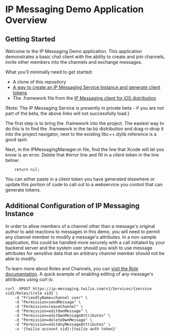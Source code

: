 # IP Messaging Demo Application Overview

## Getting Started

Welcome to the IP Messaging Demo application.  This application demonstrates a basic chat client with the ability to create and join channels, invite other members into the channels and exchange messages.

What you'll minimally need to get started:

- A clone of this repository
- [A way to create an IP Messaging Service Instance and generate client tokens](https://www.twilio.com/docs/ip-messaging/quickstart/js/1-getting-started)
- The .framework file from the [IP Messaging client for iOS distribution](https://www.twilio.com/docs/ip-messaging/sdks)

(Note: The IP Messaging Service is presently in private beta - if you are not part of the beta, the above links will not successfully load.)

The first step is to bring the .framework into the project.  The easiest way to do this is to find the .framework in the tar.bz distribution and drag-n-drop it into the project navigator, next to the existing libc++.dylib reference is a good spot.

Next, in the IPMessagingManager.m file, find the line that Xcode will let you know is an error.  Delete that #error line and fill in a client token in the line below:

        return nil;

You can either paste in a client token you have generated elsewhere or update this portion of code to call out to a webservice you control that can generate tokens.

## Additional Configuration of IP Messaging Instance

In order to allow members of a channel other than a message's original author to add reactions to messages in this demo, you will need to permit any channel member to modify a message's attributes.  In a non-sample application, this could be handled more securely with a call initiated by your backend server and the system user should you wish to use message attributes for sensitive data that an arbitrary channel member should not be able to modify.

To learn more about Roles and Channels, you can [visit the Role documentation](https://www.twilio.com/docs/api/ip-messaging/rest/roles#action-update).  A quick example of enabling editing of any message's attributes using curl is:

    curl -XPOST https://ip-messaging.twilio.com/v1/Services/{service sid}/Roles/{role sid} \
        -d "FriendlyName=channel user" \ 
        -d "Permission=sendMessage" \ 
        -d "Permission=leaveChannel" \ 
        -d "Permission=editOwnMessage" \ 
        -d "Permission=editOwnMessageAttributes" \ 
        -d "Permission=deleteOwnMessage" \ 
        -d "Permission=editAnyMessageAttributes" \ 
        -u '{twilio account sid}:{twilio auth token}'
